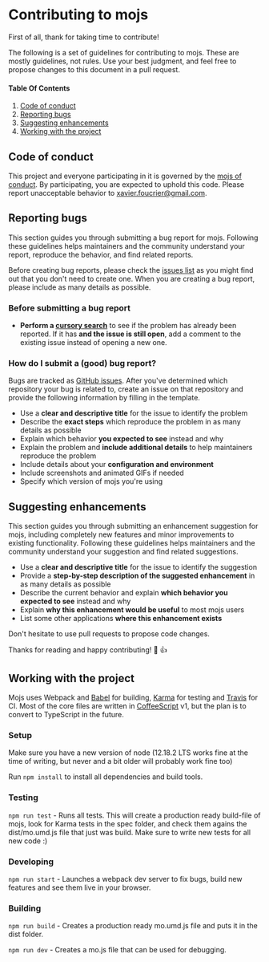 # Contributing to mojs

First of all, thank for taking time to contribute!

The following is a set of guidelines for contributing to mojs. These are mostly guidelines, not rules. Use your best judgment, and feel free to propose changes to this document in a pull request.


#### Table Of Contents

1. [Code of conduct](#code-of-conduct)
2. [Reporting bugs](#reporting-bugs)
3. [Suggesting enhancements](#suggesting-enhancements)
4. [Working with the project](#working-with-the-project)


## Code of conduct

This project and everyone participating in it is governed by the [mojs of conduct](CODE_OF_CONDUCT.md). By participating, you are expected to uphold this code. Please report unacceptable behavior to [xavier.foucrier@gmail.com](mailto:xavier.foucrier@gmail.com).


## Reporting bugs

This section guides you through submitting a bug report for mojs. Following these guidelines helps maintainers and the community understand your report, reproduce the behavior, and find related reports.

Before creating bug reports, please check the [issues list](https://github.com/mojs/mojs/issues) as you might find out that you don't need to create one. When you are creating a bug report, please include as many details as possible.

### Before submitting a bug report

* **Perform a [cursory search](https://github.com/mojs/mojs/issues)** to see if the problem has already been reported. If it has **and the issue is still open**, add a comment to the existing issue instead of opening a new one.

### How do I submit a (good) bug report?

Bugs are tracked as [GitHub issues](https://guides.github.com/features/issues). After you've determined which repository your bug is related to, create an issue on that repository and provide the following information by filling in the template.

* Use a **clear and descriptive title** for the issue to identify the problem
* Describe the **exact steps** which reproduce the problem in as many details as possible
* Explain which behavior **you expected to see** instead and why
* Explain the problem and **include additional details** to help maintainers reproduce the problem
* Include details about your **configuration and environment**
* Include screenshots and animated GIFs if needed
* Specify which version of mojs you're using


## Suggesting enhancements

This section guides you through submitting an enhancement suggestion for mojs, including completely new features and minor improvements to existing functionality. Following these guidelines helps maintainers and the community understand your suggestion and find related suggestions.

* Use a **clear and descriptive title** for the issue to identify the suggestion
* Provide a **step-by-step description of the suggested enhancement** in as many details as possible
* Describe the current behavior and explain **which behavior you expected to see** instead and why
* Explain **why this enhancement would be useful** to most mojs users
* List some other applications **where this enhancement exists**

Don't hesitate to use pull requests to propose code changes.

Thanks for reading and happy contributing! :tada: :+1:


## Working with the project

Mojs uses Webpack and [Babel](https://babeljs.io/) for building, [Karma](https://karma-runner.github.io/) for testing and [Travis](https://travis-ci.org/github/mojs/mojs) for CI. Most of the core files are written in [CoffeeScript](https://coffeescript.org/) v1, but the plan is to convert to TypeScript in the future.

### Setup

Make sure you have a new version of node (12.18.2 LTS works fine at the time of writing, but never and a bit older will probably work fine too)

Run `npm install` to install all dependencies and build tools.

### Testing

`npm run test` - Runs all tests. This will create a production ready build-file of mojs, look for Karma tests in the spec folder, and check them agains the dist/mo.umd.js file that just was build. Make sure to write new tests for all new code :)

### Developing

`npm run start` - Launches a webpack dev server to fix bugs, build new features and see them live in your browser.

### Building

`npm run build` - Creates a production ready mo.umd.js file and puts it in the dist folder.

`npm run dev` - Creates a mo.js file that can be used for debugging.
